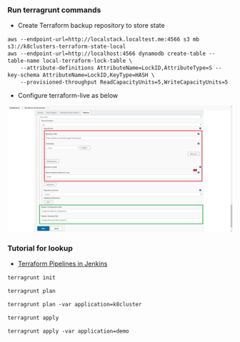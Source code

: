 ### Run terragrunt commands

- Create Terraform backup repository to store state

```
aws --endpoint-url=http://localstack.localtest.me:4566 s3 mb s3://k8clusters-terraform-state-local
aws --endpoint-url=http://localhost:4566 dynamodb create-table --table-name local-terraform-lock-table \
    --attribute-definitions AttributeName=LockID,AttributeType=S --key-schema AttributeName=LockID,KeyType=HASH \
    --provisioned-throughput ReadCapacityUnits=5,WriteCapacityUnits=5
```

- Configure terraform-live as below

<img src="./terraform-live.png" width="600">

### Tutorial for lookup

- [Terraform Pipelines in Jenkins
  ](https://medium.com/@timhberry/terraform-pipelines-in-jenkins-47267129ff06)

```
terragrunt init
```

```
terragrunt plan
```

```
terragrunt plan -var application=k8cluster
```

```
terragrunt apply
```

```
terragrunt apply -var application=demo
```
